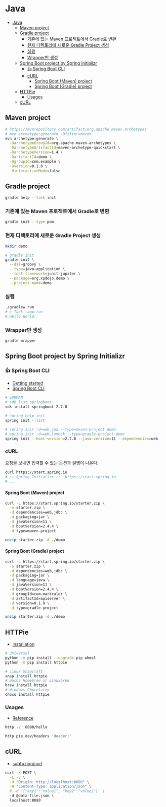 # Java

- [Java](#java)
  - [Maven project](#maven-project)
  - [Gradle project](#gradle-project)
    - [기존에 있는 Maven 프로젝트에서 Gradle로 변환](#기존에-있는-maven-프로젝트에서-gradle로-변환)
    - [현재 디렉토리에 새로운 Gradle Project 생성](#현재-디렉토리에-새로운-gradle-project-생성)
    - [실행](#실행)
    - [Wrapper만 생성](#wrapper만-생성)
  - [Spring Boot project by Spring Initializr](#spring-boot-project-by-spring-initializr)
    - [👍 Spring Boot CLI](#-spring-boot-cli)
    - [cURL](#curl)
      - [Spring Boot (Maven) project](#spring-boot-maven-project)
      - [Spring Boot (Gradle) project](#spring-boot-gradle-project)
  - [HTTPie](#httpie)
    - [Usages](#usages)
  - [cURL](#curl-1)

## Maven project

```sh
# https://mvnrepository.com/artifact/org.apache.maven.archetypes
# mvn archetype:generate -Dfilter=maven
mvn archetype:generate \
  -DarchetypeGroupId=org.apache.maven.archetypes \
  -DarchetypeArtifactId=maven-archetype-quickstart \
  -DarchetypeVersion=1.4 \
  -DartifactId=demo \
  -DgroupId=com.example \
  -Dversion=0.1.0 \
  -DinteractiveMode=false
```

## Gradle project

```sh
gradle help --task init
```

### 기존에 있는 Maven 프로젝트에서 Gradle로 변환

```sh
gradle init --type pom
```

### 현재 디렉토리에 새로운 Gradle Project 생성

```sh
mkdir demo
```

```sh
# gradle init
gradle init \
  --dsl=groovy \
  --type=java-application \
  --test-framework=junit-jupiter \
  --package=org.xpdojo.demo \
  --project-name=demo
```

### 실행

```sh
./gradlew run
# > Task :app:run
# Hello World!
```

### Wrapper만 생성

```sh
gradle wrapper
```

## Spring Boot project by Spring Initializr

### 👍 Spring Boot CLI

- [Getting started](https://docs.spring.io/spring-boot/docs/2.7.8/reference/html/getting-started.html)
- [Spring Boot CLI](https://docs.spring.io/spring-boot/docs/2.7.8/reference/html/cli.html)

```sh
# SDKMAN
# sdk list springboot
sdk install springboot 2.7.8
```

```sh
# spring help init
spring init --list
```

```sh
# spring init -d=web,jpa --type=maven-project demo
# spring init -d=web,lombok --type=gradle-project demo
spring init --boot-version=2.7.8 --java-version=11 --dependencies=web --type=gradle-project --group-id=org.xpdojo --version=0.1.0 web-spring-container
```

### cURL

요청을 보내면 입력할 수 있는 옵션과 설명이 나온다.

```sh
curl https://start.spring.io
# :: Spring Initializr ::  https://start.spring.io
# ...
```

#### Spring Boot (Maven) project

```sh
curl -L https://start.spring.io/starter.zip \
  -o starter.zip \
  -d dependencies=web,jdbc \
  -d packaging=jar \
  -d javaVersion=11 \
  -d bootVersion=2.4.4 \
  -d type=maven-project
```

```sh
unzip starter.zip -d ./demo
```

#### Spring Boot (Gradle) project

```sh
curl -L https://start.spring.io/starter.zip \
  -o starter.zip \
  -d dependencies=web,jdbc \
  -d packaging=jar \
  -d language=java \
  -d javaVersion=11 \
  -d bootVersion=2.4.4 \
  -d groupId=com.markruler \
  -d artifactId=apiserver \
  -d version=0.1.0 \
  -d type=gradle-project
```

```sh
unzip starter.zip -d ./demo
```

## HTTPie

- [Installation](https://httpie.io/docs/cli/installation)

```sh
# Universal
python -m pip install --upgrade pip wheel
python -m pip install httpie
```

```sh
# Linux Snapcraft
snap install httpie
# macOS Homebrew or Linuxbrew
brew install httpie
# Windows Chocolatey
choco install httpie
```

### Usages

- [Reference](https://httpie.io/docs/cli/usage)

```sh
http -v :8080/hello
```

```sh
http pie.dev/headers 'Header;'
```

## cURL

- [subfuzion/curl](https://gist.github.com/subfuzion/08c5d85437d5d4f00e58)

```sh
curl -X POST \
  -L -v \
  -H "Origin: http://localhost:8080" \
  -H "Content-Type: application/json" \
  # -d '{"key1":"value1", "key2":"value2"}' \
  -d @data-file.json \
  localhost:8080
```

